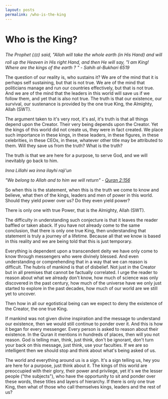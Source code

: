 ```yaml
---
layout: posts
permalink: /who-is-the-king
---
```


# Who is the King?

*The Prophet (ﷺ) said, "Allah will take the whole earth (in His Hand) and will roll up the Heaven in His right Hand, and then He will say, 
"I am King! Where are the kings of the earth ? " - Sahih al-Bukhari 6519*

The question of our reality is, who sustains it? We are of the mind that it is perhaps self sustaining, but that is not true. We are of the mind that 
politicians manage and run our countries effectively, but that is not true. And we are of the mind that the leaders in this world will save us if we 
follow them, and yet that is also not true. The truth is that our existence, our survival, our sustenance is provided by the one true King, the 
Almighty, Allah (SWT).

The argument taken to it's very root, it's asl, it's truth is that all things depend upon the Creator. Their very being depends upon the Creator. Yet 
the kings of this world did not create us, they were in fact created. We place such importance in these kings, in these leaders, in these figures, 
in these celebrities, in these CEOs, in these, whatever other title may be attributed to them. Will they save us from the truth? What is the truth? 

The truth is that we are here for a purpose, to serve God, and we will inevitably go back to him.

*Inna Lillahi wa inna ilayhi raji'un*

*"We belong to Allah and to him we will return" - [Quran 2:156](https://quran.com/2:156)*

So when this is the statement, when this is the truth we come to know and believe, what then of the kings, leaders and men of power in this world. 
Should they yield power over us? Do they even yield power?

There is only one with true Power, that is the Almighty, Allah (SWT).

The difficulty in understanding such conjecture is that it leaves the reader baffled or taken aback. If you have not already come to the same 
conclusion, that there is only one true King, then understanding that statement is truly a journey of a lifetime. Because all that we know 
is based in this reality and we are being told that this is just temporary. 

Everything is dependent upon a transcendent deity we have 
only come to know through messengers who were divinely blessed. And even understanding or comprehending that in a way that we can reason 
is difficult. The hubris of mankind is that of disbelief. Not just in the Creator but in all premises that cannot be factually correlated. 
I urge the reader to reason about what we already don't know, how much of science was only discovered in the past century, how much 
of the universe have we only just started to explore in the past decades, how much of our world are we still yet to uncover. 

Then how in all our egotistical being can we expect to deny the existence of the Creator, the one true King.

If mankind was not given divine inspiration and the message to understand our existence, then we would still continue to ponder over it. And 
this is how it began for every messenger. Every person is asked to reason about their existence. In the Quran it mentions in hundreds of places, 
then will you not reason. God is telling man, think, just think, don't be ignorant, don't turn your back on this message, just think, use your 
faculties. If we are so intelligent then we should stop and think about what's being asked of us. 

The world and everything around us is a sign. It's a sign telling us, hey you are here for a purpose, just think about it. The kings of this world 
are preoccupied with their glory, their power and privilege, yet it's we the lesser people ("the subjects"), who have the opportunity to sit and 
ponder over these words, these titles and layers of hierarchy. If there is only one true King, then what of those who call themselves kings, 
leaders and the rest of us?
